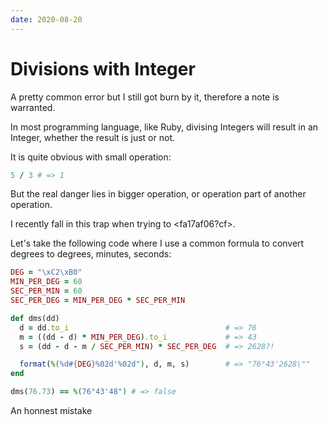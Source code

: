 ```yaml
---
date: 2020-08-20
---
```


# Divisions with Integer

A pretty common error but I still got burn by it, therefore a note is
warranted.

In most programming language, like Ruby, divising Integers will result in an
Integer, whether the result is just or not.

It is quite obvious with small operation:

```ruby
5 / 3 # => 1
```

But the real danger lies in bigger operation, or operation part of another
operation.

I recently fall in this trap when trying to <fa17af06?cf>.

Let's take the following code where I use a common formula to convert degrees
to degrees, minutes, seconds:

```ruby
DEG = "\xC2\xB0"
MIN_PER_DEG = 60
SEC_PER_MIN = 60
SEC_PER_DEG = MIN_PER_DEG * SEC_PER_MIN

def dms(dd)
  d = dd.to_i                                   # => 76
  m = ((dd - d) * MIN_PER_DEG).to_i             # => 43
  s = (dd - d - m / SEC_PER_MIN) * SEC_PER_DEG  # => 2628?!

  format(%(%d#{DEG}%02d'%02d"), d, m, s)        # => "76°43'2628\""
end

dms(76.73) == %(76°43'48") # => false
```
An honnest mistake
